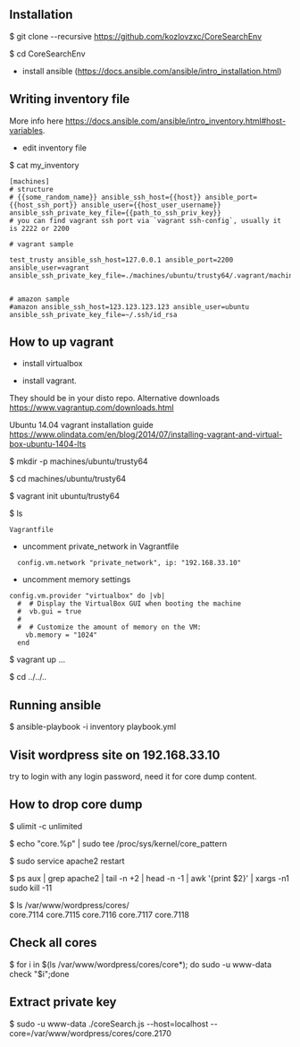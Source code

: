 ## Installation

$ git clone --recursive https://github.com/kozlovzxc/CoreSearchEnv

$ cd CoreSearchEnv

* install ansible (https://docs.ansible.com/ansible/intro_installation.html)

## Writing inventory file

More info here https://docs.ansible.com/ansible/intro_inventory.html#host-variables.

* edit inventory file

$ cat my_inventory
~~~
[machines]
# structure
# {{some_random_name}} ansible_ssh_host={{host}} ansible_port={{host_ssh_port}} ansible_user={{host_user_username}} ansible_ssh_private_key_file={{path_to_ssh_priv_key}}
# you can find vagrant ssh port via `vagrant ssh-config`, usually it is 2222 or 2200 

# vagrant sample

test_trusty ansible_ssh_host=127.0.0.1 ansible_port=2200 ansible_user=vagrant ansible_ssh_private_key_file=./machines/ubuntu/trusty64/.vagrant/machines/default/virtualbox/private_key


# amazon sample
#amazon ansible_ssh_host=123.123.123.123 ansible_user=ubuntu ansible_ssh_private_key_file=~/.ssh/id_rsa
~~~

## How to up vagrant

* install virtualbox

* install vagrant. 

They should be in your disto repo. Alternative downloads https://www.vagrantup.com/downloads.html

Ubuntu 14.04 vagrant installation guide https://www.olindata.com/en/blog/2014/07/installing-vagrant-and-virtual-box-ubuntu-1404-lts

$ mkdir -p machines/ubuntu/trusty64  

$ cd machines/ubuntu/trusty64

$ vagrant init ubuntu/trusty64

$ ls
~~~
Vagrantfile
~~~

* uncomment private_network in Vagrantfile 
~~~
  config.vm.network "private_network", ip: "192.168.33.10" 
~~~
* uncomment memory settings
~~~
config.vm.provider "virtualbox" do |vb|
  #  # Display the VirtualBox GUI when booting the machine
  #  vb.gui = true
  #  
  #  # Customize the amount of memory on the VM:
    vb.memory = "1024"
  end
~~~

$ vagrant up
...

$ cd ../../..

## Running ansible
$ ansible-playbook -i inventory playbook.yml

## Visit wordpress site on 192.168.33.10
try to login with any login password, need it for core dump content.

## How to drop core dump
$ ulimit -c unlimited

$ echo "core.%p" | sudo tee /proc/sys/kernel/core_pattern

$ sudo service apache2 restart

$ ps aux | grep apache2 | tail -n +2 | head -n -1 | awk '{print $2}' | xargs -n1 sudo kill -11

$ ls /var/www/wordpress/cores/ \
core.7114  core.7115  core.7116  core.7117  core.7118

## Check all cores

$ for i in $(ls /var/www/wordpress/cores/core*); do sudo -u www-data check "$i";done 

## Extract private key 

$ sudo -u www-data ./coreSearch.js --host=localhost --core=/var/www/wordpress/cores/core.2170
